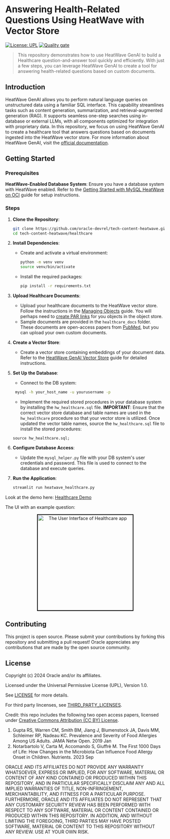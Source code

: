 # Answering Health-Related Questions Using HeatWave with Vector Store

[![License: UPL](https://img.shields.io/badge/license-UPL-green)](https://img.shields.io/badge/license-UPL-green) [![Quality gate](https://sonarcloud.io/api/project_badges/quality_gate?project=oracle-devrel_tech-content-heatwave)](https://sonarcloud.io/dashboard?id=oracle-devrel_tech-content-heatwave)

> This repository demonstrates how to use HeatWave GenAI to build a Healthcare question-and-answer tool quickly and efficiently. With just a few steps, you can leverage HeatWave GenAI to create a tool for answering health-related questions based on custom documents.

## Introduction

HeatWave GenAI allows you to perform natural language queries on unstructured data using a familiar SQL interface. This capability streamlines tasks such as content generation, summarization, and retrieval-augmented generation (RAG). It supports seamless one-step searches using in-database or external LLMs, with all components optimized for integration with proprietary data.
In this repository, we focus on using HeatWave GenAI to create a healthcare tool that answers questions based on documents ingested into the HeatWave vector store. For more information about HeatWave GenAI, visit the [official documentation](https://dev.mysql.com/doc/heatwave/en/mys-hw-genai-overview.html).

## Getting Started

### Prerequisites

**HeatWave-Enabled Database System**: Ensure you have a database system with HeatWave enabled. Refer to the [Getting Started with MySQL HeatWave on OCI]( https://www.oracle.com/developer/getting-started-with-mysql-heatwave-on-oci/) guide for setup instructions.

### Steps

1. **Clone the Repository**:
   ```bash
   git clone https://github.com/oracle-devrel/tech-content-heatwave.git
   cd tech-content-heatwave/healthcare
    ```
2. **Install Dependencies**:
   - Create and activate a virtual environment:
     ```bash
     python -m venv venv
     source venv/bin/activate
     ```
   - Install the required packages:
     ```bash
     pip install -r requirements.txt
     ```

3. **Upload Healthcare Documents**:
   - Upload your healthcare documents to the HeatWave vector store. Follow the instructions in the [Managing Objects](https://docs.oracle.com/en-us/iaas/Content/Object/Tasks/managingobjects_topic-To_upload_objects_to_a_bucket.htm) guide. You will perhaps need to [create PAR links](https://docs.oracle.com/en-us/iaas/Content/Object/Tasks/usingpreauthenticatedrequests_topic-To_create_a_preauthenticated_request_for_all_objects_in_a_bucket.htm) for you objects in the object store.
   - Sample documents are provided in the `healthcare_docs` folder. These documents are open-access papers from [PubMed](https://pubmed.ncbi.nlm.nih.gov/), but you can upload your own custom documents.

4. **Create a Vector Store**:
   - Create a vector store containing embeddings of your document data. Refer to the [HeatWave GenAI Vector Store](https://dev.mysql.com/doc/heatwave/en/mys-hw-genai-vector-store-load.html) guide for detailed instructions.

5. **Set Up the Database**:
   - Connect to the DB system:

   ``` bash
    mysql -h your_host_name -u yourusername -p
    ```

   - Implement the required stored procedures in your database system by installing the `hw_healthcare.sql` file.
   **IMPORTANT**:  Ensure that the correct vector store database and table names are used in the `hw_healthcare` procedure so that your vector store is utilized. Once updated the vector table names, source the `hw_healthcare.sql` file to install the stored procedures:

   ```source hw_healthcare.sql;```

6. **Configure Database Access**:
   - Update the `mysql_helper.py` file with your DB system's user credentials and password. This file is used to connect to the database and execute queries.

7. **Run the Application**:
     ```bash
     streamlit run heatwave_healthcare.py
     ```

Look at the demo here:
[Healthcare Demo]( https://www-sites.oracle.com/artificial-intelligence/answer-health-questions-with-heatwave-ai/)


The UI with an example question:

<p align="center">
<img src="ui.png" alt="The User Interface of Healthcare app" style="width:300px; border:2px solid black;" />
</p>

## Contributing

This project is open source.  Please submit your contributions by forking this repository and submitting a pull request!  Oracle appreciates any contributions that are made by the open source community.

## License

Copyright (c) 2024 Oracle and/or its affiliates.

Licensed under the Universal Permissive License (UPL), Version 1.0.

See [LICENSE](LICENSE) for more details.

For third party lincenses, see [THIRD_PARTY_LICENSES](THIRD_PARTY_LICENSES.txt).

Credit: this repo includes the following two open access papers, licensed under [Creative Commons Attribution (CC BY) License](CC_BY.txt).
1. Gupta RS, Warren CM, Smith BM, Jiang J, Blumenstock JA, Davis MM, Schleimer RP, Nadeau KC. Prevalence and Severity of Food Allergies Among US Adults. JAMA Netw Open. 2019 Jan
2. Notarbartolo V, Carta M, Accomando S, Giuffrè M. The First 1000 Days of Life: How Changes in the Microbiota Can Influence Food Allergy Onset in Children. Nutrients. 2023 Sep

ORACLE AND ITS AFFILIATES DO NOT PROVIDE ANY WARRANTY WHATSOEVER, EXPRESS OR IMPLIED, FOR ANY SOFTWARE, MATERIAL OR CONTENT OF ANY KIND CONTAINED OR PRODUCED WITHIN THIS REPOSITORY, AND IN PARTICULAR SPECIFICALLY DISCLAIM ANY AND ALL IMPLIED WARRANTIES OF TITLE, NON-INFRINGEMENT, MERCHANTABILITY, AND FITNESS FOR A PARTICULAR PURPOSE.  FURTHERMORE, ORACLE AND ITS AFFILIATES DO NOT REPRESENT THAT ANY CUSTOMARY SECURITY REVIEW HAS BEEN PERFORMED WITH RESPECT TO ANY SOFTWARE, MATERIAL OR CONTENT CONTAINED OR PRODUCED WITHIN THIS REPOSITORY. IN ADDITION, AND WITHOUT LIMITING THE FOREGOING, THIRD PARTIES MAY HAVE POSTED SOFTWARE, MATERIAL OR CONTENT TO THIS REPOSITORY WITHOUT ANY REVIEW. USE AT YOUR OWN RISK.
